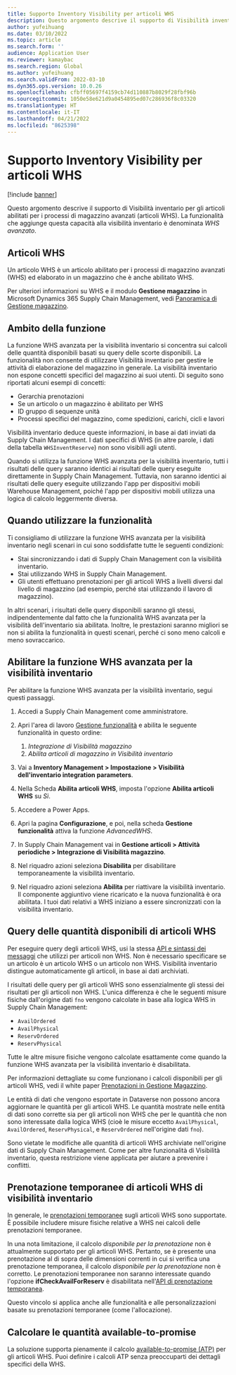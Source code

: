 ```yaml
---
title: Supporto Inventory Visibility per articoli WHS
description: Questo argomento descrive il supporto di Visibilità inventario per gli articoli abilitati per i processi di magazzino avanzati (articoli WHS).
author: yufeihuang
ms.date: 03/10/2022
ms.topic: article
ms.search.form: ''
audience: Application User
ms.reviewer: kamaybac
ms.search.region: Global
ms.author: yufeihuang
ms.search.validFrom: 2022-03-10
ms.dyn365.ops.version: 10.0.26
ms.openlocfilehash: cfbff05697f4159cb74d110887b8029f28fbf96b
ms.sourcegitcommit: 1050e58e621d9a0454895ed07c286936f8c03320
ms.translationtype: HT
ms.contentlocale: it-IT
ms.lasthandoff: 04/21/2022
ms.locfileid: "8625398"
---
```

# <a name="inventory-visibility-support-for-whs-items"></a>Supporto Inventory Visibility per articoli WHS

[!include [banner](../includes/banner.md)]

Questo argomento descrive il supporto di Visibilità inventario per gli articoli abilitati per i processi di magazzino avanzati (articoli WHS). La funzionalità che aggiunge questa capacità alla visibilità inventario è denominata *WHS avanzato*.

## <a name="whs-items"></a>Articoli WHS

Un articolo WHS è un articolo abilitato per i processi di magazzino avanzati (WHS) ed elaborato in un magazzino che è anche abilitato WHS.

Per ulteriori informazioni su WHS e il modulo **Gestione magazzino** in Microsoft Dynamics 365 Supply Chain Management, vedi [Panoramica di Gestione magazzino](../warehousing/warehouse-management-overview.md).

## <a name="scope-of-the-feature"></a>Ambito della funzione

La funzione WHS avanzata per la visibilità inventario si concentra sui calcoli delle quantità disponibili basati su query delle scorte disponibili. La funzionalità non consente di utilizzare Visibilità inventario per gestire le attività di elaborazione del magazzino in generale. La visibilità inventario non espone concetti specifici del magazzino ai suoi utenti. Di seguito sono riportati alcuni esempi di concetti:

- Gerarchia prenotazioni
- Se un articolo o un magazzino è abilitato per WHS
- ID gruppo di sequenze unità
- Processi specifici del magazzino, come spedizioni, carichi, cicli e lavori

Visibilità inventario deduce queste informazioni, in base ai dati inviati da Supply Chain Management. I dati specifici di WHS (in altre parole, i dati della tabella `WHSInventReserve`) non sono visibili agli utenti.

Quando si utilizza la funzione WHS avanzata per la visibilità inventario, tutti i risultati delle query saranno identici ai risultati delle query eseguite direttamente in Supply Chain Management. Tuttavia, non saranno identici ai risultati delle query eseguite utilizzando l'app per dispositivi mobili Warehouse Management, poiché l'app per dispositivi mobili utilizza una logica di calcolo leggermente diversa.

## <a name="when-to-use-the-feature"></a>Quando utilizzare la funzionalità

Ti consigliamo di utilizzare la funzione WHS avanzata per la visibilità inventario negli scenari in cui sono soddisfatte tutte le seguenti condizioni:

- Stai sincronizzando i dati di Supply Chain Management con la visibilità inventario.
- Stai utilizzando WHS in Supply Chain Management.
- Gli utenti effettuano prenotazioni per gli articoli WHS a livelli diversi dal livello di magazzino (ad esempio, perché stai utilizzando il lavoro di magazzino).

In altri scenari, i risultati delle query disponibili saranno gli stessi, indipendentemente dal fatto che la funzionalità WHS avanzata per la visibilità dell'inventario sia abilitata. Inoltre, le prestazioni saranno migliori se non si abilita la funzionalità in questi scenari, perché ci sono meno calcoli e meno sovraccarico.

## <a name="enable-the-advanced-whs-feature-for-inventory-visibility"></a>Abilitare la funzione WHS avanzata per la visibilità inventario

Per abilitare la funzione WHS avanzata per la visibilità inventario, segui questi passaggi.

1. Accedi a Supply Chain Management come amministratore.
1. Apri l'area di lavoro [Gestione funzionalità](../../fin-ops-core/fin-ops/get-started/feature-management/feature-management-overview.md) e abilita le seguente funzionalità in questo ordine:

    1. *Integrazione di Visibilità magazzino*
    1. *Abilita articoli di magazzino in Visibilità inventario*

1. Vai a **Inventory Management \> Impostazione \> Visibilità dell'inventario integration parameters**.
1. Nella Scheda **Abilita articoli WHS**, imposta l'opzione **Abilita articoli WHS** su *Sì*.
1. Accedere a Power Apps.
1. Apri la pagina **Configurazione**, e poi, nella scheda **Gestione funzionalità** attiva la funzione *AdvancedWHS*.
1. In Supply Chain Management vai in **Gestione articoli \> Attività periodiche \> Integrazione di Visibilità magazzino**.
1. Nel riquadro azioni seleziona **Disabilita** per disabilitare temporaneamente la visibilità inventario.
1. Nel riquadro azioni seleziona **Abilita** per riattivare la visibilità inventario. Il componente aggiuntivo viene ricaricato e la nuova funzionalità è ora abilitata. I tuoi dati relativi a WHS iniziano a essere sincronizzati con la visibilità inventario.

## <a name="query-on-hand-quantities-of-whs-items"></a>Query delle quantità disponibili di articoli WHS

Per eseguire query degli articoli WHS, usi la stessa [API e sintassi dei messaggi](inventory-visibility-api.md) che utilizzi per articoli non WHS. Non è necessario specificare se un articolo è un articolo WHS o un articolo non WHS. Visibilità inventario distingue automaticamente gli articoli, in base ai dati archiviati.

I risultati delle query per gli articoli WHS sono essenzialmente gli stessi dei risultati per gli articoli non WHS. L'unica differenza è che le seguenti misure fisiche dall'origine dati `fno` vengono calcolate in base alla logica WHS in Supply Chain Management:

- `AvailOrdered`
- `AvailPhysical`
- `ReservOrdered`
- `ReservPhysical`

Tutte le altre misure fisiche vengono calcolate esattamente come quando la funzione WHS avanzata per la visibilità inventario è disabilitata.

Per informazioni dettagliate su come funzionano i calcoli disponibili per gli articoli WHS, vedi il white paper [Prenotazioni in Gestione Magazzino](https://www.microsoft.com/download/details.aspx?id=43284).

Le entità di dati che vengono esportate in Dataverse non possono ancora aggiornare le quantità per gli articoli WHS. Le quantità mostrate nelle entità di dati sono corrette sia per gli articoli non WHS che per le quantità che non sono interessate dalla logica WHS (cioè le misure eccetto `AvailPhysical`, `AvailOrdered`, `ReservPhysical`, e `ReservOrdered` nell'origine dati `fno`).

Sono vietate le modifiche alle quantità di articoli WHS archiviate nell'origine dati di Supply Chain Management. Come per altre funzionalità di Visibilità inventario, questa restrizione viene applicata per aiutare a prevenire i conflitti.

## <a name="soft-reservations-on-whs-items-in-inventory-visibility"></a>Prenotazione temporanee di articoli WHS di visibilità inventario

In generale, le [prenotazioni temporanee](inventory-visibility-reservations.md) sugli articoli WHS sono supportate. È possibile includere misure fisiche relative a WHS nei calcoli delle prenotazioni temporanee. 

In una nota limitazione, il calcolo *disponibile per la prenotazione* non è attualmente supportato per gli articoli WHS. Pertanto, se è presente una prenotazione al di sopra delle dimensioni correnti in cui si verifica una prenotazione temporanea, il calcolo *disponibile per la prenotazione* non è corretto. Le prenotazioni temporanee non saranno interessate quando l'opzione **ifCheckAvailForReserv** è disabilitata nell'[API di prenotazione temporanea](inventory-visibility-api.md#create-one-reservation-event).

Questo vincolo si applica anche alle funzionalità e alle personalizzazioni basate su prenotazioni temporanee (come l'allocazione).

## <a name="calculate-available-to-promise-quantities"></a>Calcolare le quantità available-to-promise

La soluzione supporta pienamente il calcolo [available-to-promise (ATP)](inventory-visibility-available-to-promise.md) per gli articoli WHS. Puoi definire i calcoli ATP senza preoccuparti dei dettagli specifici della WHS.
